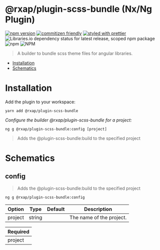 @rxap/plugin-scss-bundle (Nx/Ng Plugin)
======

[![npm version](https://img.shields.io/npm/v/@rxap/plugin-scss-bundle?style=flat-square)](https://www.npmjs.com/package/@rxap/plugin-scss-bundle)
[![commitizen friendly](https://img.shields.io/badge/commitizen-friendly-brightgreen.svg?style=flat-square)](https://commitizen.github.io/cz-cli/)
[![styled with prettier](https://img.shields.io/badge/styled_with-prettier-ff69b4.svg?style=flat-square)](https://github.com/prettier/prettier)
![Libraries.io dependency status for latest release, scoped npm package](https://img.shields.io/librariesio/release/npm/@rxap/plugin-scss-bundle)
![npm](https://img.shields.io/npm/dm/@rxap/plugin-scss-bundle)
![NPM](https://img.shields.io/npm/l/@rxap/plugin-scss-bundle)

> A builder to bundle scss theme files for angular libraries.

- [Installation](#installation)
- [Schematics](#schematics)

# Installation

Add the plugin to your workspace:

```
yarn add @rxap/plugin-scss-bundle
```

*Configure the builder @rxap/plugin-scss-bundle for a project:*

```
ng g @rxap/plugin-scss-bundle:config [project]
```

> Adds the @plugin-scss-bundle:build to the specified project

# Schematics

## config

> Adds the @plugin-scss-bundle:build to the specified project

```
ng g @rxap/plugin-scss-bundle:config
```

Option | Type | Default | Description
--- | --- | --- | ---
project | string |  | The name of the project.

| Required |
| --- |
| project |


